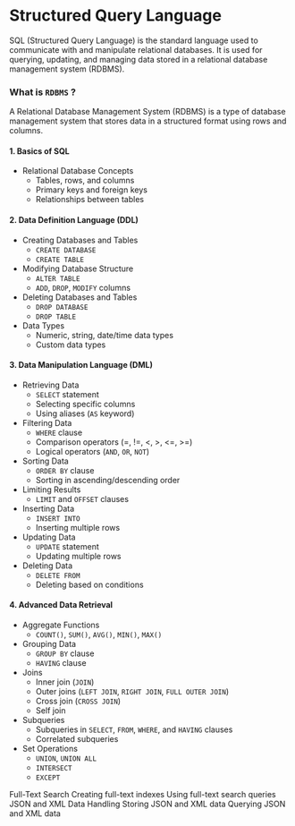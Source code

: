 # Structured Query Language

SQL (Structured Query Language) is the standard language used to communicate with and manipulate relational databases. It is used for querying, updating, and managing data stored in a relational database management system (RDBMS).

### What is `RDBMS` ?
A Relational Database Management System (RDBMS) is a type of database management system that stores data in a structured format using rows and columns.

#### 1. Basics of SQL
- Relational Database Concepts
    - Tables, rows, and columns
    - Primary keys and foreign keys
    - Relationships between tables

#### 2. Data Definition Language (DDL)
- Creating Databases and Tables
    - `CREATE DATABASE`
    - `CREATE TABLE`
- Modifying Database Structure
    - `ALTER TABLE`
    - `ADD`, `DROP`, `MODIFY` columns
- Deleting Databases and Tables
    - `DROP DATABASE`
    - `DROP TABLE`
- Data Types
    - Numeric, string, date/time data types
    - Custom data types

#### 3. Data Manipulation Language (DML)

- Retrieving Data
   - `SELECT` statement
   - Selecting specific columns
   - Using aliases (`AS` keyword)
- Filtering Data
   - `WHERE` clause
   - Comparison operators (=, !=, <, >, <=, >=)
   - Logical operators (`AND`, `OR`, `NOT`)
- Sorting Data
   - `ORDER BY` clause
   - Sorting in ascending/descending order
- Limiting Results
   - `LIMIT` and `OFFSET` clauses
- Inserting Data
  - `INSERT INTO`
  - Inserting multiple rows
- Updating Data
  - `UPDATE` statement
  - Updating multiple rows
- Deleting Data
  - `DELETE FROM`
  - Deleting based on conditions

#### 4. Advanced Data Retrieval

- Aggregate Functions
    - `COUNT()`, `SUM()`, `AVG()`, `MIN()`, `MAX()`
- Grouping Data
    - `GROUP BY` clause
    - `HAVING` clause
- Joins
   - Inner join (`JOIN`)
   - Outer joins (`LEFT JOIN`, `RIGHT JOIN`, `FULL OUTER JOIN`)
   - Cross join (`CROSS JOIN`)
   - Self join
- Subqueries
   - Subqueries in `SELECT`, `FROM`, `WHERE`, and `HAVING` clauses
   - Correlated subqueries
- Set Operations
    - `UNION`, `UNION ALL`
    - `INTERSECT`
    - `EXCEPT`



Full-Text Search
Creating full-text indexes
Using full-text search queries
JSON and XML Data Handling
Storing JSON and XML data
Querying JSON and XML data
